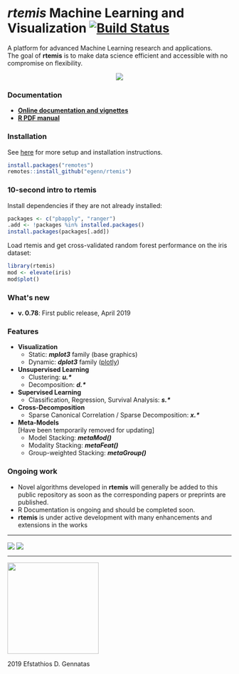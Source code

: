 **_rtemis_** Machine Learning and Visualization [![Build Status](https://travis-ci.com/egenn/rtemis.svg?branch=master)](https://travis-ci.com/egenn/rtemis)
===============================================
A platform for advanced Machine Learning research and applications.  
The goal of __rtemis__ is to make data science efficient and accessible  with no compromise on flexibility.

<div style="text-align:center">
<a href="https://rtemis.netlify.com">
<img align = "center" src="https://rtemis.netlify.com/rtemis_0.79_Release.jpeg">
</a>    
</div>

### Documentation
* [__Online documentation and vignettes__](https://rtemis.netlify.com)  
* [__R PDF manual__](https://egenn.github.io/docs/rtemis.pdf)

### Installation
See [here](https://rtemis.netlify.com/setup.html) for more setup and installation instructions.

```r
install.packages("remotes")
remotes::install_github("egenn/rtemis")
```

### 10-second intro to __rtemis__
Install dependencies if they are not already installed:
```r
packages <- c("pbapply", "ranger")
.add <- !packages %in% installed.packages()
install.packages(packages[.add])
```

Load rtemis and get cross-validated random forest performance on the iris dataset:
```r
library(rtemis)
mod <- elevate(iris)
mod$plot()
```

### What's new
* __v. 0.78__: First public release, April 2019

### Features
* __Visualization__
     - Static: **_mplot3_** family (base graphics)
     - Dynamic: **_dplot3_** family ([plotly](https://plot.ly/r/))
* __Unsupervised Learning__
     - Clustering: **_u.\*_**
     - Decomposition: **_d.\*_**
* __Supervised Learning__
     - Classification, Regression, Survival Analysis: **_s.\*_**
* __Cross-Decomposition__
     - Sparse Canonical Correlation / Sparse Decomposition: **_x.\*_**
* __Meta-Models__  
     [Have been temporarily removed for updating]
     - Model Stacking: **_metaMod()_**
     - Modality Stacking: **_metaFeat()_**
     - Group-weighted Stacking: **_metaGroup()_**

### Ongoing work
* Novel algorithms developed in __rtemis__ will generally be added to this public repository as soon as the corresponding papers or preprints are published.
* R Documentation is ongoing and should be completed soon.
* __rtemis__ is under active development with many enhancements and extensions in the works
---
<img align = "center" src="https://egenn.github.io/imgs/rtemis_vis_collage.png">
<img align = "center" src="https://egenn.github.io/imgs/iris_CART.png">
<br>

---  

<img align = "center" src="https://rtemis.netlify.com/rtemis_hex_trans.png" width="205">  

2019 Efstathios D. Gennatas  

